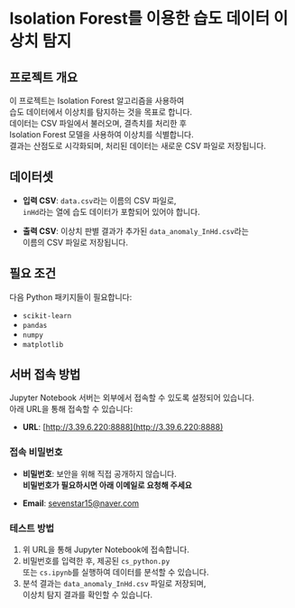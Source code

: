 # Isolation Forest를 이용한 습도 데이터 이상치 탐지

## 프로젝트 개요
이 프로젝트는 Isolation Forest 알고리즘을 사용하여  
습도 데이터에서 이상치를 탐지하는 것을 목표로 합니다.  
데이터는 CSV 파일에서 불러오며, 결측치를 처리한 후  
Isolation Forest 모델을 사용하여 이상치를 식별합니다.  
결과는 산점도로 시각화되며, 처리된 데이터는 새로운 CSV 파일로 저장됩니다.  

## 데이터셋
- **입력 CSV**: `data.csv`라는 이름의 CSV 파일로,  
`inHd`라는 열에 습도 데이터가 포함되어 있어야 합니다.  

- **출력 CSV**: 이상치 판별 결과가 추가된 `data_anomaly_InHd.csv`라는  
 이름의 CSV 파일로 저장됩니다.  

## 필요 조건
다음 Python 패키지들이 필요합니다:
- `scikit-learn`
- `pandas`
- `numpy`
- `matplotlib`

## 서버 접속 방법
Jupyter Notebook 서버는 외부에서 접속할 수 있도록 설정되어 있습니다.  
아래 URL을 통해 접속할 수 있습니다:

- **URL**: [http://3.39.6.220:8888](http://3.39.6.220:8888)

### 접속 비밀번호
- **비밀번호**: 보안을 위해 직접 공개하지 않습니다.  
  **비밀번호가 필요하시면 아래 이메일로 요청해 주세요**  

- **Email**: sevenstar15@naver.com  

### 테스트 방법
1. 위 URL을 통해 Jupyter Notebook에 접속합니다.
2. 비밀번호를 입력한 후, 제공된 `cs_python.py`  
   또는 `cs.ipynb`를 실행하여 데이터를 분석할 수 있습니다.  
3. 분석 결과는 `data_anomaly_InHd.csv` 파일로 저장되며,  
   이상치 탐지 결과를 확인할 수 있습니다.  
